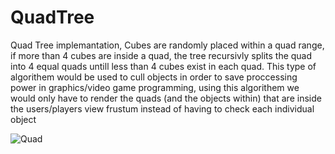 # QuadTree

Quad Tree implemantation, Cubes are randomly placed within a quad range, if more than 4 cubes are inside a quad, the tree recursivly splits the quad into 4 equal quads untill less than 4 cubes exist in each quad. This type of algorithem would be used to cull objects in order to save proccessing power in graphics/video game programming, using this algorithem we would only have to render the quads (and the objects within) that are inside the users/players view frustum instead of having to check each individual object

![Quad](https://user-images.githubusercontent.com/43095260/85777869-adc37a00-b72a-11ea-9a4f-5bdcf6c3e6e3.PNG)
